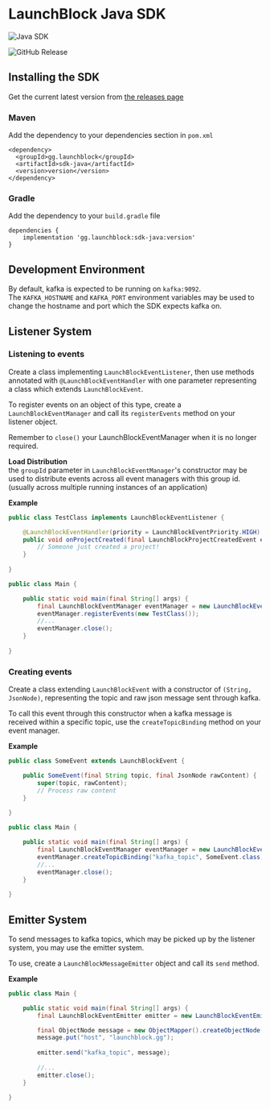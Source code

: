 # LaunchBlock Java SDK
![Java SDK](https://github.com/user-attachments/assets/c535c4bb-6d0a-4a7d-8742-94d273dbe295)

![GitHub Release](https://img.shields.io/github/v/release/LaunchBlockMC/sdk-java)

## Installing the SDK

Get the current latest version from [the releases page](https://github.com/LaunchBlockMC/sdk-java/releases)

### Maven
Add the dependency to your dependencies section in `pom.xml`
```
<dependency>
  <groupId>gg.launchblock</groupId>
  <artifactId>sdk-java</artifactId>
  <version>version</version>
</dependency>
```

### Gradle
Add the dependency to your `build.gradle` file
```
dependencies {
    implementation 'gg.launchblock:sdk-java:version'
}
```

## Development Environment
By default, kafka is expected to be running on `kafka:9092`. <br>
The `KAFKA_HOSTNAME` and `KAFKA_PORT` environment variables may be used to change the hostname and port which the SDK expects kafka on.

## Listener System
### Listening to events
Create a class implementing `LaunchBlockEventListener`,
then use methods annotated with `@LaunchBlockEventHandler`
with one parameter representing a class which extends `LaunchBlockEvent`.

To register events on an object of this type, create a `LaunchBlockEventManager` and 
call its `registerEvents` method on your listener object. 

Remember to `close()` your LaunchBlockEventManager when it is no longer required.

**Load Distribution** <br>
the `groupId` parameter in `LaunchBlockEventManager`'s constructor may be used to distribute events across all event managers with this group id. (usually across multiple running instances of an application)

**Example** 
```java
public class TestClass implements LaunchBlockEventListener {

	@LaunchBlockEventHandler(priority = LaunchBlockEventPriority.HIGH)
	public void onProjectCreated(final LaunchBlockProjectCreatedEvent e) {
		// Someone just created a project!
	}
	
}
```
```java
public class Main {

	public static void main(final String[] args) {
		final LaunchBlockEventManager eventManager = new LaunchBlockEventManager();
		eventManager.registerEvents(new TestClass());
		//...
		eventManager.close();
	}
	
}
```

### Creating events
Create a class extending `LaunchBlockEvent` with a constructor of `(String, JsonNode)`, representing the topic and raw json message sent through kafka.

To call this event through this constructor when a kafka message is received within a specific topic, use the `createTopicBinding` method on your event manager.

**Example**
```java
public class SomeEvent extends LaunchBlockEvent {

	public SomeEvent(final String topic, final JsonNode rawContent) {
		super(topic, rawContent);
		// Process raw content
	}
    
}
```
```java
public class Main {

	public static void main(final String[] args) {
		final LaunchBlockEventManager eventManager = new LaunchBlockEventManager();
		eventManager.createTopicBinding("kafka_topic", SomeEvent.class);
		//...
		eventManager.close();
	}
	
}
```

## Emitter System
To send messages to kafka topics, which may be picked up by the listener system, you may use the emitter system.

To use, create a `LaunchBlockMessageEmitter` object and call its `send` method.

**Example**
```java
public class Main {

	public static void main(final String[] args) {
		final LaunchBlockEventEmitter emitter = new LaunchBlockEventEmitter();

		final ObjectNode message = new ObjectMapper().createObjectNode();
		message.put("host", "launchblock.gg");
		
		emitter.send("kafka_topic", message);
		
		//...
		emitter.close();
	}
	
}
```